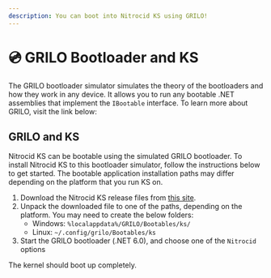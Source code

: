 ```yaml
---
description: You can boot into Nitrocid KS using GRILO!
---
```


# 💿 GRILO Bootloader and KS

The GRILO bootloader simulator simulates the theory of the bootloaders and how they work in any device. It allows you to run any bootable .NET assemblies that implement the `IBootable` interface. To learn more about GRILO, visit the link below:

## GRILO and KS

Nitrocid KS can be bootable using the simulated GRILO bootloader. To install Nitrocid KS to this bootloader simulator, follow the instructions below to get started. The bootable application installation paths may differ depending on the platform that you run KS on.

1. Download the Nitrocid KS release files from [this site](https://github.com/Aptivi/Kernel-Simulator/releases).
2. Unpack the downloaded file to one of the paths, depending on the platform. You may need to create the below folders:
   * Windows: `%localappdata%/GRILO/Bootables/ks/`
   * Linux: `~/.config/grilo/Bootables/ks`
3. Start the GRILO bootloader (.NET 6.0), and choose one of the `Nitrocid` options

The kernel should boot up completely.
